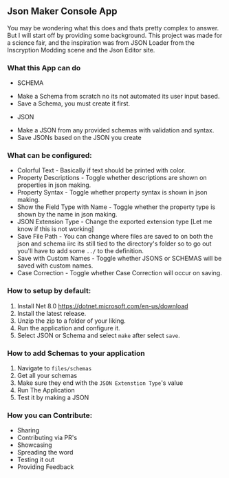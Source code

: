 ## Json Maker Console App

You may be wondering what this does and thats pretty complex to answer. But I will start off by providing some background. This project was made for a science fair, and the inspiration was from JSON Loader from the Inscryption Modding scene and the Json Editor site.

### What this App can do

* SCHEMA
- Make a Schema from scratch no its not automated its user input based.
- Save a Schema, you must create it first.
* JSON
- Make a JSON from any provided schemas with validation and syntax.
- Save JSONs based on the JSON you create

### What can be configured:

- Colorful Text - Basically if text should be printed with color.
- Property Descriptions - Toggle whether descriptions are shown on properties in json making.
- Property Syntax - Toggle whether property syntax is shown in json making.
- Show the Field Type with Name - Toggle whether the property type is shown by the name in json making.
- JSON Extension Type - Change the exported extension type [Let me know if this is not working]
- Save File Path - You can change where files are saved to on both the json and schema iirc its still tied to the directory's folder so to go out you'll have to add some `../` to the definition.
- Save with Custom Names - Toggle whether JSONS or SCHEMAS will be saved with custom names.
- Case Correction - Toggle whether Case Correction will occur on saving.

### How to setup by default:

1. Install Net 8.0 https://dotnet.microsoft.com/en-us/download
2. Install the latest release.
3. Unzip the zip to a folder of your liking.
4. Run the application and configure it.
5. Select JSON or Schema and select `make` after select `save`.

### How to add Schemas to your application

1. Navigate to `files/schemas`
2. Get all your schemas
3. Make sure they end with the `JSON Extenstion Type`'s value
4. Run The Application
5. Test it by making a JSON

### How you can Contribute:

* Sharing
* Contributing via PR's
* Showcasing
* Spreading the word
* Testing it out
* Providing Feedback
